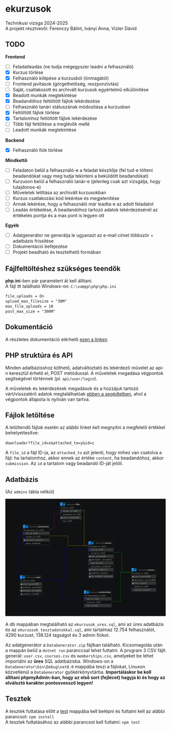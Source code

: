 # ekurzusok
Technikusi vizsga 2024-2025 \
A projekt résztvevői: Ferenczy Bálint, Iványi Anna, Vizler Dávid

## TODO
**Frontend**
- [ ] Feladatleadás (ne tudja mégegyszer leadni a felhasználó)
- [x] Kurzus törlése
- [x] Felhasználó kilépése a kurzusból (önmagától)
- [ ] Frontend javítások (görgethetőség, reszponzivtás)
- [ ] Saját, csatlakozott és archivált kurzusok egyértelmű elkülönítése
- [x] Beadott munkák megtekintése
- [x] Beadandóhoz feltöltött fájlok lekérdezése
- [ ] Felhasználó tanári státuszának módosítása a kurzusban
- [x] Feltöltött fájlok törlése
- [x] Tartalomhoz feltöltött fájlok lekérdezése
- [ ] Több fájl feltöltése a meglévők mellé
- [ ] Leadott munkák megtekintése

**Backend**
- [x] Felhasználó fiók törlése

**Mindkettő**
- [ ] Feladaton belül a felhasználó-e a feladat készítője (fel tud-e tölteni beadandókat vagy meg tudja tekinteni a beküldött beadandókat)
- [ ] Kurzuson belül a felhasználó tanár-e (jelenleg csak azt vizsgálja, hogy tulajdonos-e)
- [ ] Műveletek letiltása az archivált kurzusokban
- [ ] Kurzus csatlakozási kód lekérése és megjelenítése
- [ ] Annak lekérése, hogy a felhasználó már leadta-e az adott feladatot
- [ ] Leadás értékelése, A beadandóhoz tartozó adatok lekérdezésénél az értékelés pontja és a max pont is legyen ott

**Egyéb**
- [ ] Adatgenerátor ne generálja le ugyanazt az e-mail címet többször + adatbázis frissítése
- [ ] Dokumentáció befejezése
- [ ] Projekt beadható és tesztelhető formában

## Fájlfeltöltéshez szükséges teendők
**php.ini**-ben pár paramétert át kell állítani.\
A fájl itt található Windows-on: `C:\xampp\php\php.ini`
```
file_uploads = On
upload_max_filesize = "30M"
max_file_uploads = 10
post_max_size = "300M"
```

## Dokumentáció
A részletes dokumentáció elérhető [ezen a linken](https://docs.google.com/document/d/1uhBqkqfKAe0qxYCk307rlWE4jrNmFYU45DSQCpYt-Fk/edit?usp=sharing). 

## PHP struktúra és API
Minden adatbázisshoz köthető, adatváltoztató és lekérdező művelet az api-n keresztül érhető el, POST metódussal. A műveletek megadása végpontok segítségével történnek (pl. `api/user/login`).

A műveletek és lekérdezések megadások és a hozzájuk tartozó várt/visszatérő adatok megtalálhatóak [ebben a segédletben](https://docs.google.com/spreadsheets/d/1QqVU3NuwNTp1Xk_SZ8jrgYIF6DXR1OvF8vQTprfVUaY/edit?usp=sharing), ahol a végpontok állapota is nyilván van tartva.

## Fájlok letöltése
A letöltendő fájlok esetén az alábbi linket kell megnyitni a megfelelő értékkel behelyettesítve:

`downloader?file_id=x&attached_to=y&id=z`

A `file_id` a fájl ID-ja, az `attached_to` azt jelenti, hogy mihez van csatolva a fájl: ha tartalomhoz, akkor ennek az értéke `content`, ha beadandóhoz, akkor `submission`. Az `id` a tartalom vagy beadandó ID-ját jelöli.

## Adatbázis
(Az `admins` tábla nélkül)

![Adatbázis relációs modell](./db/db.png)

A db mappában megtalálható az `ekurzusok_ures.sql`, ami az üres adatbázis és az `ekurzusok_tesztadatokkal.sql`, ami tartalmaz 12.754 felhasználót, 4290 kurzust, 138.124 tagságot és 3 admin fiókot.

Az adatgenerátor a `DataGenerator.zip` fájlban található. Kicsomagolás után a mappán belül a `dotnet run` paranccsal lehet futtatni. A program 3 CSV fájlt generál: `user.csv`, `courses.csv` és `memberships.csv`, amelyeket be lehet importálni az **üres** SQL adatbázisba. Windows-on a `DataGenerator\bin\Debug\net8.0` mappába teszi a fájlokat, Linuxon közvetlenül a `DataGenerator` gyökérkönyvtárba. **Importáláskor be kell állítani phpmyAdmin-ban, hogy az első sort (fejlécet) hagyja ki és hogy az elválsztó karakter pontosvessző legyen!**

## Tesztek
A tesztek futtatása előtt a [test](test/) mappába kell belépni és futtatni kell az alábbi parancsot: `npm install` \
A tesztek futtatásához az alábbi parancsot kell futtatni: `npm test`
